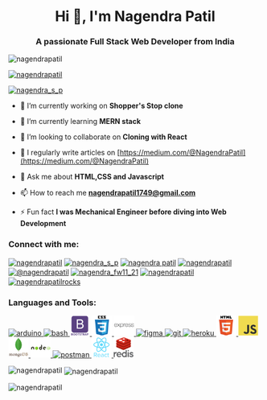 <h1 align="center">Hi 👋, I'm Nagendra Patil</h1>
<h3 align="center">A passionate Full Stack Web Developer from India</h3>

<p align="left"> <img src="https://komarev.com/ghpvc/?username=nagendrapatil&label=Profile%20views&color=6cb6e5&style=flat-square" alt="nagendrapatil" /> </p>

<p align="left"> <a href="https://github.com/ryo-ma/github-profile-trophy"><img src="https://github-profile-trophy.vercel.app/?username=nagendrapatil" alt="nagendrapatil" /></a> </p>

<p align="left"> <a href="https://twitter.com/nagendra_s_p" target="blank"><img src="https://img.shields.io/twitter/follow/nagendra_s_p?logo=twitter&style=for-the-badge" alt="nagendra_s_p" /></a> </p>

- 🔭 I’m currently working on **Shopper's Stop clone**

- 🌱 I’m currently learning **MERN stack**

- 👯 I’m looking to collaborate on **Cloning with React**

- 📝 I regularly write articles on [https://medium.com/@NagendraPatil](https://medium.com/@NagendraPatil)

- 💬 Ask me about **HTML,CSS and Javascript**

- 📫 How to reach me **nagendrapatil1749@gmail.com**

- ⚡ Fun fact **I was Mechanical Engineer before diving into Web Development**

<h3 align="left">Connect with me:</h3>
<p align="left">
<a href="https://codepen.io/nagendrapatil" target="blank"><img align="center" src="https://raw.githubusercontent.com/rahuldkjain/github-profile-readme-generator/master/src/images/icons/Social/codepen.svg" alt="nagendrapatil" height="30" width="40" /></a>
<a href="https://twitter.com/nagendra_s_p" target="blank"><img align="center" src="https://raw.githubusercontent.com/rahuldkjain/github-profile-readme-generator/master/src/images/icons/Social/twitter.svg" alt="nagendra_s_p" height="30" width="40" /></a>
<a href="https://linkedin.com/in/nagendra patil" target="blank"><img align="center" src="https://raw.githubusercontent.com/rahuldkjain/github-profile-readme-generator/master/src/images/icons/Social/linked-in-alt.svg" alt="nagendra patil" height="30" width="40" /></a>
<a href="https://codesandbox.com/nagendrapatil" target="blank"><img align="center" src="https://raw.githubusercontent.com/rahuldkjain/github-profile-readme-generator/master/src/images/icons/Social/codesandbox.svg" alt="nagendrapatil" height="30" width="40" /></a>
<a href="https://medium.com/@nagendrapatil" target="blank"><img align="center" src="https://raw.githubusercontent.com/rahuldkjain/github-profile-readme-generator/master/src/images/icons/Social/medium.svg" alt="@nagendrapatil" height="30" width="40" /></a>
<a href="https://www.hackerrank.com/nagendra_fw11_21" target="blank"><img align="center" src="https://raw.githubusercontent.com/rahuldkjain/github-profile-readme-generator/master/src/images/icons/Social/hackerrank.svg" alt="nagendra_fw11_21" height="30" width="40" /></a>
<a href="https://www.leetcode.com/nagendrapatil" target="blank"><img align="center" src="https://raw.githubusercontent.com/rahuldkjain/github-profile-readme-generator/master/src/images/icons/Social/leet-code.svg" alt="nagendrapatil" height="30" width="40" /></a>
<a href="https://auth.geeksforgeeks.org/user/nagendrapatilrocks" target="blank"><img align="center" src="https://raw.githubusercontent.com/rahuldkjain/github-profile-readme-generator/master/src/images/icons/Social/geeks-for-geeks.svg" alt="nagendrapatilrocks" height="30" width="40" /></a>
</p>

<h3 align="left">Languages and Tools:</h3>
<p align="left"> <a href="https://www.arduino.cc/" target="_blank" rel="noreferrer"> <img src="https://cdn.worldvectorlogo.com/logos/arduino-1.svg" alt="arduino" width="40" height="40"/> </a> <a href="https://www.gnu.org/software/bash/" target="_blank" rel="noreferrer"> <img src="https://www.vectorlogo.zone/logos/gnu_bash/gnu_bash-icon.svg" alt="bash" width="40" height="40"/> </a> <a href="https://getbootstrap.com" target="_blank" rel="noreferrer"> <img src="https://raw.githubusercontent.com/devicons/devicon/master/icons/bootstrap/bootstrap-plain-wordmark.svg" alt="bootstrap" width="40" height="40"/> </a> <a href="https://www.w3schools.com/css/" target="_blank" rel="noreferrer"> <img src="https://raw.githubusercontent.com/devicons/devicon/master/icons/css3/css3-original-wordmark.svg" alt="css3" width="40" height="40"/> </a> <a href="https://expressjs.com" target="_blank" rel="noreferrer"> <img src="https://raw.githubusercontent.com/devicons/devicon/master/icons/express/express-original-wordmark.svg" alt="express" width="40" height="40"/> </a> <a href="https://www.figma.com/" target="_blank" rel="noreferrer"> <img src="https://www.vectorlogo.zone/logos/figma/figma-icon.svg" alt="figma" width="40" height="40"/> </a> <a href="https://git-scm.com/" target="_blank" rel="noreferrer"> <img src="https://www.vectorlogo.zone/logos/git-scm/git-scm-icon.svg" alt="git" width="40" height="40"/> </a> <a href="https://heroku.com" target="_blank" rel="noreferrer"> <img src="https://www.vectorlogo.zone/logos/heroku/heroku-icon.svg" alt="heroku" width="40" height="40"/> </a> <a href="https://www.w3.org/html/" target="_blank" rel="noreferrer"> <img src="https://raw.githubusercontent.com/devicons/devicon/master/icons/html5/html5-original-wordmark.svg" alt="html5" width="40" height="40"/> </a> <a href="https://developer.mozilla.org/en-US/docs/Web/JavaScript" target="_blank" rel="noreferrer"> <img src="https://raw.githubusercontent.com/devicons/devicon/master/icons/javascript/javascript-original.svg" alt="javascript" width="40" height="40"/> </a> <a href="https://www.mongodb.com/" target="_blank" rel="noreferrer"> <img src="https://raw.githubusercontent.com/devicons/devicon/master/icons/mongodb/mongodb-original-wordmark.svg" alt="mongodb" width="40" height="40"/> </a> <a href="https://nodejs.org" target="_blank" rel="noreferrer"> <img src="https://raw.githubusercontent.com/devicons/devicon/master/icons/nodejs/nodejs-original-wordmark.svg" alt="nodejs" width="40" height="40"/> </a> <a href="https://postman.com" target="_blank" rel="noreferrer"> <img src="https://www.vectorlogo.zone/logos/getpostman/getpostman-icon.svg" alt="postman" width="40" height="40"/> </a> <a href="https://reactjs.org/" target="_blank" rel="noreferrer"> <img src="https://raw.githubusercontent.com/devicons/devicon/master/icons/react/react-original-wordmark.svg" alt="react" width="40" height="40"/> </a> <a href="https://redis.io" target="_blank" rel="noreferrer"> <img src="https://raw.githubusercontent.com/devicons/devicon/master/icons/redis/redis-original-wordmark.svg" alt="redis" width="40" height="40"/> </a> </p>

<p><img align="left" src="https://github-readme-stats.vercel.app/api/top-langs?username=nagendrapatil&show_icons=true&locale=en&layout=compact" alt="nagendrapatil" /></p>

<p>&nbsp;<img align="center" src="https://github-readme-stats.vercel.app/api?username=nagendrapatil&show_icons=true&theme=tokyonight&locale=en" alt="nagendrapatil" /></p>

<p><img align="center" src="https://github-readme-streak-stats.herokuapp.com/?user=nagendrapatil&" alt="nagendrapatil" /></p>

